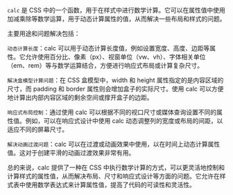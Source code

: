 `calc` 是 CSS 中的一个函数，用于在样式中进行数学计算。它可以在属性值中使用加减乘除等数学运算，用于动态计算属性的值，从而解决一些布局和样式的问题。

主要用途和问题解决包括：

`动态计算长度`：calc 可以用于动态计算长度值，例如设置宽度、高度、边距等属性。它允许使用百分比、像素（px）、视窗单位（vw、vh）、字体相关单位（em、rem）等与数学运算结合，方便进行响应式布局或计算复杂尺寸。

`解决盒模型计算问题`：在 CSS 盒模型中，width 和 height 属性指定的是内容区域的尺寸，而 padding 和 border 属性则会增加盒子的实际尺寸。使用 calc 可以方便地计算出内部内容区域的剩余空间或撑开盒子的边距。

`响应式布局控制`：通过使用 calc 可以根据不同的视口尺寸或媒体查询设置不同的属性值。例如，可以在响应式设计中使用 calc 动态调整列的宽度或布局的间距，以适应不同的屏幕尺寸。

`解决动画过渡问题`：calc 可以在过渡或动画效果中使用，以在时间上动态计算属性值。这对于创建平滑的动画过渡效果非常有用。

总的来说，calc 提供了一种在 CSS 中执行数学计算的方式，可以更灵活地控制和计算样式的属性值，从而解决布局、尺寸和响应式设计等方面的问题。它允许在样式表中使用数学表达式来计算属性值，提高了代码的可读性和灵活性。